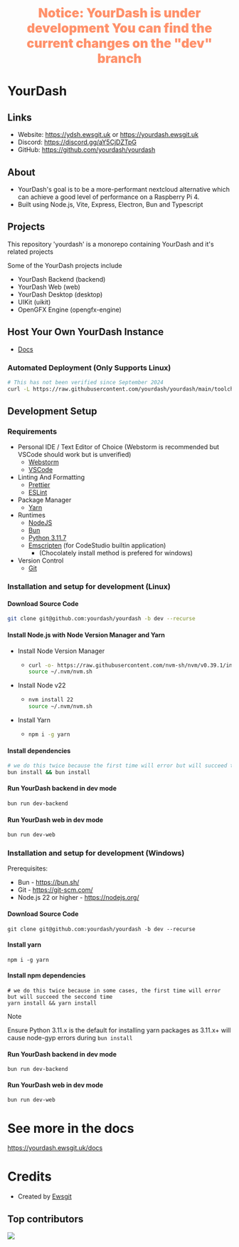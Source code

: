 <h1 align="center" style="font-weight:900;color:#ff926c;">
    Notice: YourDash is under development
    You can find the current changes on the "dev" branch
</h1>

# YourDash

## Links
  - Website: https://ydsh.ewsgit.uk or https://yourdash.ewsgit.uk
  - Discord: https://discord.gg/aY5CjDZTpG
  - GitHub: https://github.com/yourdash/yourdash

## About

- YourDash's goal is to be a more-performant nextcloud alternative which can achieve a good level of performance on a
  Raspberry Pi 4.
- Built using Node.js, Vite, Express, Electron, Bun and Typescript

## Projects

This repository 'yourdash' is a monorepo containing YourDash and it's related projects

Some of the YourDash projects include

- YourDash Backend (backend)
- YourDash Web (web)
- YourDash Desktop (desktop)
- UIKit (uikit)
- OpenGFX Engine (opengfx-engine)

## Host Your Own YourDash Instance

- [Docs](https://ydsh.ewsgit.uk/docs)

### Automated Deployment (Only Supports Linux)
```bash
# This has not been verified since September 2024
curl -L https://raw.githubusercontent.com/yourdash/yourdash/main/toolchain/setupInstance.sh | bash
```

## Development Setup

### Requirements

- Personal IDE / Text Editor of Choice
    (Webstorm is recommended but VSCode should work but is unverified)
    - [Webstorm](https://www.jetbrains.com/webstorm/)
    - [VSCode](https://code.visualstudio.com/)
- Linting And Formatting
  - [Prettier](https://prettier.io/)
  - [ESLint](https://eslint.org/)
- Package Manager
  - [Yarn](https://yarnpkg.com/)
- Runtimes
  - [NodeJS](https://nodejs.org/)
  - [Bun](https://bun.sh/)
  - [Python 3.11.7](https://www.python.org/downloads/release/python-3117/)
  - [Emscripten](https://emscripten.org/docs/getting_started/downloads.html) (for CodeStudio builtin application)
    - (Chocolately install method is prefered for windows)
- Version Control
  - [Git](https://git-scm.com/)

### Installation and setup for development (Linux)

#### Download Source Code
```bash
git clone git@github.com:yourdash/yourdash -b dev --recurse
```

#### Install Node.js with Node Version Manager and Yarn
  - Install Node Version Manager
    - ```bash
      curl -o- https://raw.githubusercontent.com/nvm-sh/nvm/v0.39.1/install.sh | bash
      source ~/.nvm/nvm.sh
      ```
  - Install Node v22
    - ```bash
      nvm install 22
      source ~/.nvm/nvm.sh
      ```
  - Install Yarn
    - ```bash
      npm i -g yarn
      ```

#### Install dependencies
```bash
# we do this twice because the first time will error but will succeed the seccond time
bun install && bun install
```
#### Run YourDash backend in dev mode
```bash
bun run dev-backend
```
#### Run YourDash web in dev mode
```bash
bun run dev-web
```

### Installation and setup for development (Windows)

Prerequisites:
- Bun - https://bun.sh/
- Git - https://git-scm.com/
- Node.js 22 or higher - https://nodejs.org/

#### Download Source Code
```shell
git clone git@github.com:yourdash/yourdash -b dev --recurse
```

#### Install yarn
```shell
npm i -g yarn
```

#### Install npm dependencies
```shell
# we do this twice because in some cases, the first time will error but will succeed the seccond time
yarn install && yarn install
```

> [!NOTE]
> Ensure Python 3.11.x is the default for installing yarn packages as 3.11.x+ will cause node-gyp errors during `bun install`

#### Run YourDash backend in dev mode
```shell
bun run dev-backend
```

#### Run YourDash web in dev mode
```shell
bun run dev-web
```

# See more in the docs

https://yourdash.ewsgit.uk/docs

# Credits

- Created by [Ewsgit](https://github.com/ewsgit)

## Top contributors

<a href="https://github.com/yourdash/yourdash/graphs/contributors">
  <img src="https://contrib.rocks/image?repo=yourdash/yourdash" />
</a>
